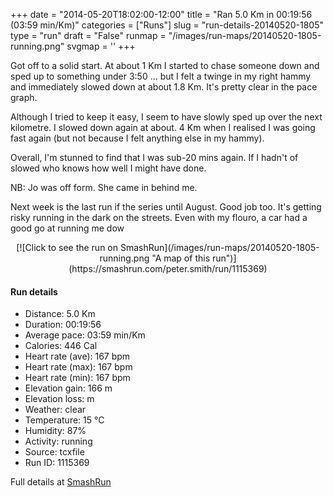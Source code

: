 +++
date = "2014-05-20T18:02:00-12:00"
title = "Ran 5.0 Km in 00:19:56 (03:59 min/Km)"
categories = ["Runs"]
slug = "run-details-20140520-1805"
type = "run"
draft = "False"
runmap = "/images/run-maps/20140520-1805-running.png"
svgmap = '<polyline points="93 77, 86 77, 77 85, 70 94, 49 100, 45 99, 43 98, 40 81, 3 69, 18 34, 30 23, 54 1, 55 0, 66 1, 58 13, 29 42, 67 5, 67 1, 55 1, 17 35, 3 70, 39 80, 40 95, 52 99, 70 94, 75 82, 93 78, 96 72">'
+++

Got off to a solid start. At about 1 Km I started to chase someone down and sped up to something under 3:50 ... but I felt a twinge in my right hammy and immediately slowed down at about 1.8 Km. It's pretty clear in the pace graph. 

Although I tried to keep it easy, I seem to have slowly sped up over the next kilometre. I slowed down again at about. 4 Km when I realised I was going fast again (but not because I felt anything else in my hammy). 


Overall, I'm stunned to find that I was sub-20 mins again. If I hadn't of slowed who knows how well I might have done. 

NB: Jo was off form. She came in behind me. 

Next week is the last run if the series until August. Good job too. It's getting risky running in the dark on the streets. Even with my flouro, a car had a good go at running me dow

<!--more-->

<center>
[![Click to see the run on SmashRun](/images/run-maps/20140520-1805-running.png "A map of this run")](https://smashrun.com/peter.smith/run/1115369)
</center>

#### Run details

* Distance: 5.0 Km
* Duration: 00:19:56
* Average pace: 03:59 min/Km
* Calories: 446 Cal
* Heart rate (ave): 167 bpm
* Heart rate (max): 167 bpm
* Heart rate (min): 167 bpm
* Elevation gain: 166 m
* Elevation loss:  m
* Weather: clear
* Temperature: 15 &deg;C
* Humidity: 87%
* Activity: running
* Source: tcxfile
* Run ID: 1115369

Full details at [SmashRun](https://smashrun.com/peter.smith/run/1115369)